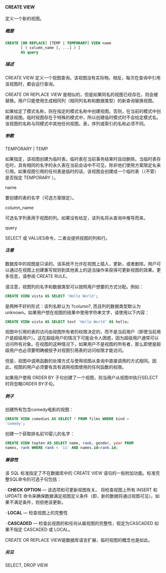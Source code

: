 #### CREATE VIEW

定义一个新的视图。

##### 概要

```sql
CREATE [OR REPLACE] [TEMP | TEMPORARY] VIEW name
       [ ( column_name [, ...] ) ]
       AS query
```

##### 描述

CREATE VIEW 定义一个视图查询。该视图没有实际物。相反，每次在查询中引用该视图时，都会运行查询。

CREATE OR REPLACE VIEW 是相似的，但是如果同名的视图已经存在，则会被替换。用户只能使用生成相同列（相同列名称和数据类型）的新查询替换视图。

如果给定了模式名称，则在指定的模式名称中创建视图。否则，在当前的模式中创建该视图。临时视图存在于特殊的模式中，所以创建临时模式时不会给定模式名。该视图的名称与同模式中其他任何视图，表，序列或索引的名称必须不同。

##### 参数

TEMPORARY | TEMP

如果指定，该视图创建为临时表。临时表在当前事务结束时自动删除。当临时表存在时，具有相同的名字的永久表在当前会话中不可见，除非他们使用方案限定名来引用。如果视图引用的任何表是临时的话，该视图会创建成一个临时表（（不管）是否指定 TEMPORARY ）。

name

要创建的表的名字（可选方案限定）。

column_name

可选名字列表用于视图的列。如果没有给定，该列名将从查询中推导而来。

query

SELECT 或 VALUES命令，二者会提供视图的列和行。

##### 注意

数据库中的视图是只读的。该系统不允许在视图上插入，更新，或者删除。用户可以通过在视图上创建重写规则到其他表上的适当操作来获得可更新视图的效果。更多信息，请参阅 CREATE RULE。

请注意，视图列的名字和数据类型可以按照用户想要的方式分配。例如：

```sql
CREATE VIEW vista AS SELECT 'Hello World';
```

是两种不好的形式：该列名默认为 ?column?, 而且列的数据类型默认为 unknown。如果用户想在视图的结果中使用字符串文字，请使用以下内容：

```sql
CREATE VIEW vista AS SELECT text 'Hello World' AS hello;
```

视图中引用的表的访问由视图所有者的权限决定的，而不是当前用户（即使当前用户是超级用户）。这在超级用户的情况下可能会令人困惑，因为超级用户通常可以访问所有对象。在视图的这种情况下，如果用户不是视图的所有者，那么即使是超级用户也必须要明确被授予对视图引用表的访问权限才能访问。

但是，视图中调用函数的处理方式与使用视图从查询中直接调用的方式相同。因此，视图的用户必须要有具有调用视图使用的任何函数的权限。

如果用户使用 ORDER BY 子句创建了一个视图，则当用户从视图中执行SELECT 时将忽略ORDER BY子句。

##### 例子

创建所有包含comedy电影的视图：

```sql
CREATE VIEW comedies AS SELECT * FROM films WHERE kind = 
'comedy';
```

创建一个获取排名前10婴儿的名字：

```sql
CREATE VIEW topten AS SELECT name, rank, gender, year FROM 
names, rank WHERE rank < '11' AND names.id=rank.id;
```

##### 兼容性

该 SQL 标准指定了不在数据库中的 CREATE VIEW 语句的一些附加功能。标准完整SQL命令的可选子句包括：

·         **CHECK OPTION** — 该选项和可更新视图有关。 将检查视图上所有 INSERT 和 UPDATE 命令来确保数据满足视图定义条件（即，新的数据将通过视图可见）。如果不满足条件，则拒绝该更新。

·         **LOCAL** — 检查视图上的完整性

·         **CASCADED** — 检查此视图的和任何从属视图的完整性，假定为CASCADED 如果不指定 CASCADED 或 LOCAL。

CREATE OR REPLACE VIEW是数据库语言扩展，临时视图的概念也是如此。

##### 另见

SELECT, DROP VIEW